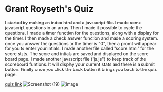 # Grant Royseth's Quiz #

I started by making an index html and a javascript file.
I made some javascript questions in an array.
Then I made it possible to cycle the questions.
I made a timer function for the questions, along with a display for the timer.
I then made a check answer function and made a scoring system.
once you answer the questions or the timer is "0", then a promt will appear for you to enter your intials.
I made another file called "score.html" for the score stats.
The score and intials are saved and displayed on the score board page.
I made another javascript file ("js.js") to keep track of the scoreboard funtions.
It will display your current stats and there is a submit button.
Finally once you click the back button it brings you back to the quiz page.

[quiz link](https://groyseth.github.io/Quiz/ "Check it out!")
![Screenshot (19)](https://user-images.githubusercontent.com/90479839/147310405-e8a80c39-d2ce-439b-85be-e660ce052ff3.png)
![image](https://user-images.githubusercontent.com/90479839/147310443-0c321436-3555-4525-84c0-96f6a02d1e56.png)
